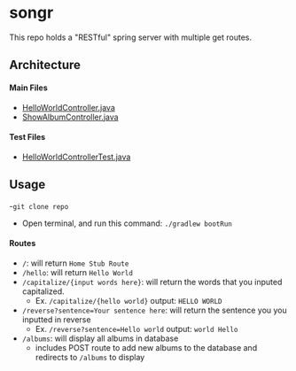 # songr
This repo holds a "RESTful" spring server with multiple get routes.

## Architecture

#### Main Files
  * [HelloWorldController.java](./src/main/java/com/chidrome1/lab11/Songr/Controllers/HelloWorldController.java)
  * [ShowAlbumController.java](./src/main/java/com/chidrome1/lab11/Songr/Controllers/ShowAlbumController.java)
  
#### Test Files
  * [HelloWorldControllerTest.java](./src/test/java/com/chidrome1/lab11/Songr/HelloWorldControllerTest.java)

## Usage
-`git clone repo`
- Open terminal, and run this command: `./gradlew bootRun`
  
#### Routes
* `/`: will return `Home Stub Route`
* `/hello`: will return `Hello World`
* `/capitalize/{input words here}`: will return  the words that you inputed capitalized. 
  * Ex. `/capitalize/{hello world}`       output: `HELLO WORLD`
* `/reverse?sentence=Your sentence here`: will return the sentence you you inputted in reverse
  * Ex. `/reverse?sentence=Hello world` output: `world Hello`
* `/albums`: will display all albums in database
  * includes POST route to add new albums to the database and redirects to `/albums` to display